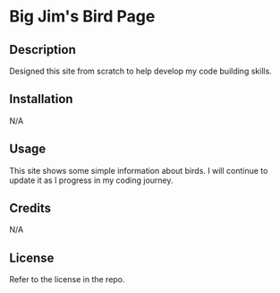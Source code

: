 # Big Jim's Bird Page

## Description

Designed this site from scratch to help develop my code building skills.

## Installation

N/A

## Usage

This site shows some simple information about birds. I will continue to update it as I progress in my coding journey.

## Credits

N/A

## License

Refer to the license in the repo.

